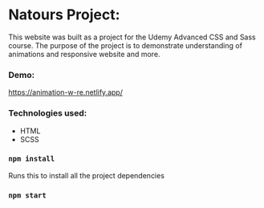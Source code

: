 # Natours Project:

This website was built as a project for the Udemy Advanced CSS and Sass course. The purpose of the project is to demonstrate understanding of animations and responsive website and more.

### Demo:
https://animation-w-re.netlify.app/

### Technologies used:
 - HTML
 - SCSS

### `npm install`

Runs this to install all the project dependencies

### `npm start`